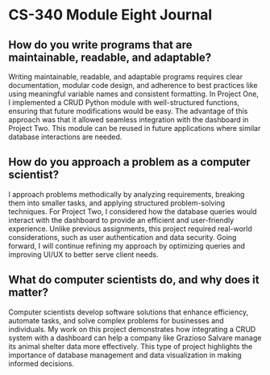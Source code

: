 # CS-340 Module Eight Journal

## How do you write programs that are maintainable, readable, and adaptable?
Writing maintainable, readable, and adaptable programs requires clear documentation, modular code design, and adherence to best practices like using meaningful variable names and consistent formatting. In Project One, I implemented a CRUD Python module with well-structured functions, ensuring that future modifications would be easy. The advantage of this approach was that it allowed seamless integration with the dashboard in Project Two. This module can be reused in future applications where similar database interactions are needed.

## How do you approach a problem as a computer scientist?
I approach problems methodically by analyzing requirements, breaking them into smaller tasks, and applying structured problem-solving techniques. For Project Two, I considered how the database queries would interact with the dashboard to provide an efficient and user-friendly experience. Unlike previous assignments, this project required real-world considerations, such as user authentication and data security. Going forward, I will continue refining my approach by optimizing queries and improving UI/UX to better serve client needs.

## What do computer scientists do, and why does it matter?
Computer scientists develop software solutions that enhance efficiency, automate tasks, and solve complex problems for businesses and individuals. My work on this project demonstrates how integrating a CRUD system with a dashboard can help a company like Grazioso Salvare manage its animal shelter data more effectively. This type of project highlights the importance of database management and data visualization in making informed decisions.
